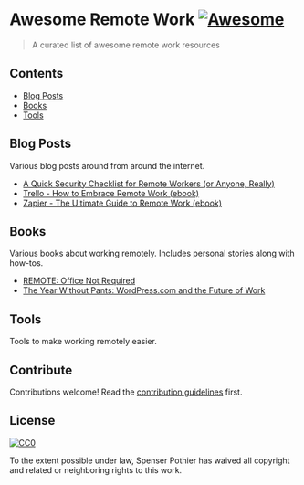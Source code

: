 # Awesome Remote Work [![Awesome](https://awesome.re/badge.svg)](https://awesome.re)

> A curated list of awesome remote work resources

## Contents

- [Blog Posts](#blog-posts)
- [Books](#another-section)
- [Tools](#tools)

## Blog Posts

Various blog posts around from around the internet.

- [A Quick Security Checklist for Remote Workers (or Anyone, Really)](https://doist.com/blog/security-checklist-remote-workers/)
- [Trello - How to Embrace Remote Work (ebook)](https://info.trello.com/embrace-remote-work-ultimate-guide)
- [Zapier - The Ultimate Guide to Remote Work (ebook)](https://zapier.com/learn/remote-work/)

## Books

Various books about working remotely. Includes personal stories along with how-tos.

- [REMOTE: Office Not Required](https://basecamp.com/books/remote)
- [The Year Without Pants: WordPress.com and the Future of Work](https://scottberkun.com/yearwithoutpants/)

## Tools

Tools to make working remotely easier.

## Contribute

Contributions welcome! Read the [contribution guidelines](contributing.md) first.

## License

[![CC0](https://mirrors.creativecommons.org/presskit/buttons/88x31/svg/cc-zero.svg)](https://creativecommons.org/publicdomain/zero/1.0)

To the extent possible under law, Spenser Pothier has waived all copyright and
related or neighboring rights to this work.
